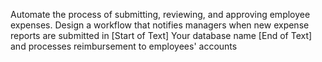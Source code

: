 Automate the process of submitting, reviewing, and approving employee expenses. Design a workflow that notifies managers when new expense reports are submitted in [Start of Text] Your database name [End of Text] and processes reimbursement to employees' accounts